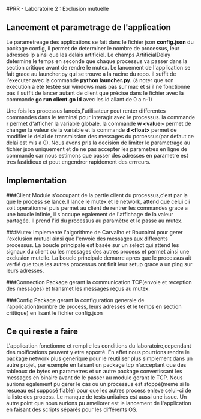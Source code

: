 #PRR - Laboratoire 2 : Exclusion mutuelle

## Lancement et parametrage de l'application

Le parametreage des applications se fait dans le fichier json **config.json** du package config,
il permet de determiner le nombre de processus, leur adresses Ip ainsi que les delais artificiel.
Le champs ArtificialDelay determine le temps en seconde que chaque processus va passer dans la section critique avant de rendre le mutex.
Le lancement de l'application se fait grace au launcher.py qui se trouve a la racine du repo. il suffit de l'executer avec la commande
**python launcher.py**. (à noter que son execution a été testée sur windows mais pas sur mac et si il ne fonctionne pas il suffit de lancer autant de client que précisé dans le fichier avec la commande **go run client.go id** avec les id allant de 0 a n-1)

Une fois les processus lancés,l'utilisateur peut renter differentes commandes dans le terminal pour interagir avec le processus.
la commande **r** permet d'afficher la variable globale, la commande **w \<value>** permet de changer la valeur de la variable et la commande **d \<float>** permet de modifier le delai de transmission des messages du porcessus(par defaut ce delai est mis a 0).
Nous avons pris la decision de limiter le parametrage au fichier json uniquement et de ne pas accepter les parametres en ligne de commande car nous estimons que passer des adresses en parametre est tres fastidieux et peut engendrer rapidement des errreurs.

## Implementation

###Client
Module s'occupant de la partie client du processus,c'est par la que le process se lance.Il lance le mutex et le network, attend que celui cii soit operationnel puis permet au client de rentrer les commandes grace a une boucle infinie, il s'occupe egalement de l'affichage de la valeur partagée.
Il prend l'id du processus au paramètre et le passe au mutex.

###Mutex
Implemente l'algorithme de Carvalho et Roucairol pour gerer l'exclusion mutuel ainsi que l'envoie des messages aux differents processus.
La boucle principale est basée sur un select qui attend les signaux du client ou les messages des autres process et permet ainsi une exclusion mutelle.
La boucle principale demarre apres que le processus ait verfié que tous les autres processus ont finit leur setup grace a un ping sur leurs adresses.

###Connection
Package gerant la communication TCP(envoie et reception des messages) et transmet les messages reçus au mutex.

###Config
Package gerant la configuration generale de l'application(nombre de process, leurs adresses et le temps en section crittique) en lisant le fichier config.json

## Ce qui reste a faire
L'application fonctionne et remplie les conditions du laboratoire,cependant des moifications peuvent y etre apporté.
En effet nous pourrions rendre le package network plus generique pour le reutiliser plus simplement dans un autre projet, par exemple en faisant un package tcp n'acceptant que des tableaux de bytes en parametres et un autre package convertissant les messages en binaire  avant de le passer au module gerant le TCP.
Nous aurions egalement pu gerer le cas ou un processus est stoppé(meme si le resueau est supposé fiable) pour que les autres process enleve celui-ci de la liste des process.
Le manque de tests unitaires est aussi une issue.
Un autre point que nous aurions pu ameliorer est le lancement de l'application en faisant des scripts séparés pour les différents OS.
